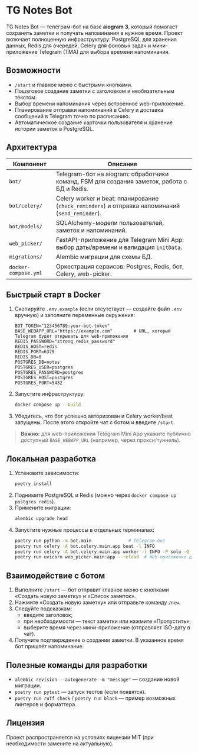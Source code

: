# TG Notes Bot

TG Notes Bot — телеграм-бот на базе **aiogram 3**, который помогает сохранять заметки и получать напоминания в нужное время. Проект включает полноценную инфраструктуру: PostgreSQL для хранения данных, Redis для очередей, Celery для фоновых задач и мини-приложение Telegram (TMA) для выбора времени напоминания.

## Возможности

- `/start` и главное меню с быстрыми кнопками.
- Пошаговое создание заметки с заголовком и необязательным текстом.
- Выбор времени напоминания через встроенное web-приложение.
- Планирование отправки напоминаний в Celery и доставка сообщений в Telegram точно по расписанию.
- Автоматическое создание карточки пользователя и хранение истории заметок в PostgreSQL.

## Архитектура

| Компонент | Описание |
|-----------|----------|
| `bot/` | Telegram-бот на aiogram: обработчики команд, FSM для создания заметок, работа с БД и Redis. |
| `bot/celery/` | Celery worker и beat: планирование (`check_reminders`) и отправка напоминаний (`send_reminder`). |
| `bot/models/` | SQLAlchemy-модели пользователей, заметок и напоминаний. |
| `web_picker/` | FastAPI-приложение для Telegram Mini App: выбор даты/времени и валидация `initData`. |
| `migrations/` | Alembic миграции для схемы БД. |
| `docker-compose.yml` | Оркестрация сервисов: Postgres, Redis, бот, Celery, web-picker. |

## Быстрый старт в Docker

1. Скопируйте `.env.example` (если отсутствует — создайте файл `.env` вручную) и заполните переменные окружения:
   ```dotenv
   BOT_TOKEN="123456789:your-bot-token"
   BASE_WEBAPP_URL="https://example.com"        # URL, который Telegram будет открывать для web-приложения
   REDIS_PASSWORD="strong_redis_password"
   REDIS_HOST=redis
   REDIS_PORT=6379
   REDIS_DB=0
   POSTGRES_DB=notes
   POSTGRES_USER=postgres
   POSTGRES_PASSWORD=postgres
   POSTGRES_HOST=postgres
   POSTGRES_PORT=5432
   ```
2. Запустите инфраструктуру:
   ```bash
   docker compose up --build
   ```
3. Убедитесь, что бот успешно авторизован и Celery worker/beat запущены. После этого откройте чат с ботом и введите `/start`.

> **Важно:** для web-приложения Telegram Mini App укажите публично доступный `BASE_WEBAPP_URL` (например, через прокси/туннель).

## Локальная разработка

1. Установите зависимости:
   ```bash
   poetry install
   ```
2. Поднимите PostgreSQL и Redis (можно через `docker compose up postgres redis`).
3. Примените миграции:
   ```bash
   alembic upgrade head
   ```
4. Запустите нужные процессы в отдельных терминалах:
   ```bash
   poetry run python -m bot.main              # Telegram-бот
   poetry run celery -A bot.celery.main.app beat -l INFO
   poetry run celery -A bot.celery.main.app worker -l INFO -P solo -Q reminders,maintenance --concurrency=4
   poetry run uvicorn web_picker.main:app --reload  # Web-приложение для выбора времени
   ```

## Взаимодействие с ботом

1. Выполните `/start` — бот отправит главное меню с кнопками «Создать новую заметку» и «Список заметок».
2. Нажмите «Создать новую заметку» или отправьте команду `/new`.
3. Следуйте подсказкам:
   - введите заголовок;
   - при необходимости — текст заметки или нажмите «Пропустить»;
   - выберите время через мини-приложение (отправляет ISO-дату в чат).
4. Получите подтверждение о создании заметки. В указанное время бот пришлёт напоминание.

## Полезные команды для разработки

- `alembic revision --autogenerate -m "message"` — создание новой миграции.
- `poetry run pytest` — запуск тестов (если появятся).
- `poetry run ruff check` / `poetry run black` — пример возможных линтеров и форматтера.

## Лицензия

Проект распространяется на условиях лицензии MIT (при необходимости замените на актуальную).

